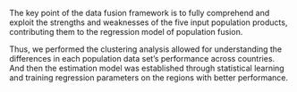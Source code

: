 The key point of the data fusion framework is to fully comprehend and exploit the strengths and weaknesses of the five input population products,
contributing them to the regression model of population fusion. 

Thus, we performed the clustering analysis allowed for understanding the differences in each population data set’s performance across 
countries. And then the estimation model was established through statistical learning and training regression parameters on the regions with
better performance.
